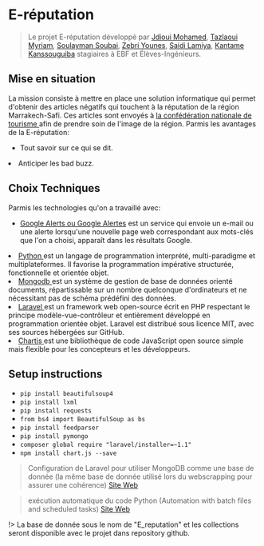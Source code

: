 # E-réputation

> Le projet E-réputation développé par <a href="https://www.facebook.com/jdioui.mohammed">Jdioui Mohamed</a>, <a href="https://www.facebook.com/myriam.tazlaoui">Tazlaoui Myriam</a>, <a href="https://www.facebook.com/Puthus09">Soulayman Soubai</a>, <a href="https://www.facebook.com/profile.php?id=100001647804492">Zebri Younes</a>, <a href="https://www.facebook.com/lami.saidi">Saidi Lamiya</a>, <a href="https://www.facebook.com/kantame.kanssouguiba">Kantame Kanssouguiba</a> stagiaires à EBF et Élèves-Ingénieurs.


## Mise en situation

La mission consiste à mettre en place une solution informatique qui permet d'obtenir des articles négatifs qui touchent à la réputation de la région Marrakech-Safi. Ces articles sont envoyés à <a href="https://www.cnt.ma"> la confédération nationale de tourisme </a> afin de prendre soin de l'image de la région. Parmis les avantages de la E-réputation:
  - Tout savoir sur ce qui se dit.</li>
  <li>Anticiper les bad buzz.</li>

## Choix Techniques

Parmis les technologies qu'on a travaillé avec:

- <a href="https://www.google.co.ma/alerts">Google Alerts ou Google Alertes</a> est un service qui envoie un e-mail ou une alerte lorsqu'une nouvelle page web correspondant aux mots-clés que l'on a choisi, apparaît dans les résultats Google.
<li><a href="https://www.python.org/">Python </a> est un langage de programmation interprété, multi-paradigme et multiplateformes. Il favorise la programmation impérative structurée, fonctionnelle et orientée objet.</li>
<li><a href="https://www.mongodb.com/fr">Mongodb </a> est un système de gestion de base de données orienté documents, répartissable sur un nombre quelconque d'ordinateurs et ne nécessitant pas de schéma prédéfini des données.</li>
<li><a href="https://laravel.com/">Laravel </a> est un framework web open-source écrit en PHP respectant le principe modèle-vue-contrôleur et entièrement développé en programmation orientée objet. Laravel est distribué sous licence MIT, avec ses sources hébergées sur GitHub.</li>
<li><a href="https://www.chartjs.org/">Chartjs </a> est une bibliothèque de code JavaScript open source simple mais flexible pour les concepteurs et les développeurs.</li>

## Setup instructions

- <code>pip install beautifulsoup4</code>
- <code>pip install lxml</code>
- <code>pip install requests</code>
- <code>from bs4 import BeautifulSoup as bs</code>
- <code>pip install feedparser</code>
- <code>pip install pymongo</code>
- <code>composer global require "laravel/installer=~1.1"</code>
- <code>npm install chart.js --save</code>

> Configuration de Laravel pour utiliser MongoDB comme une base de donnée (la même base de donnée utilisé lors du webscrapping pour assurer une cohérence)
<a href="https://github.com/jenssegers/laravel-mongodb?fbclid=IwAR2fQJ2CvvSX7ioR9UBi2SNK1tkzaJZgz3DCtC8ETdA9RHTPbGnhJi2d3cw">Site Web</a>

> exécution automatique du code Python (Automation with batch files and scheduled tasks) <a href="https://www.e-education.psu.edu/geog485/node/143?fbclid=IwAR1Vqx-4F78HTdAd1rALBJCKcEYlF2nirJDmAJaVfLER3s15x_Hex_utgZ8">Site Web</a>

!> La base de donnée sous le nom de "E_reputation" et les collections seront disponible avec le projet dans repository github. 